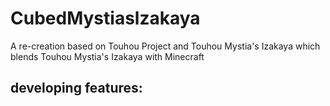 # CubedMystiaslzakaya

A re-creation based on Touhou Project and Touhou Mystia's Izakaya which blends Touhou Mystia's Izakaya with Minecraft

developing features:
- 